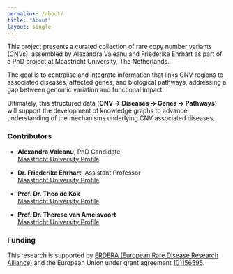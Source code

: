 ```yaml
---
permalink: /about/
title: "About"
layout: single
---
```


This project presents a curated collection of rare copy number variants (CNVs), assembled by Alexandra Valeanu and Friederike Ehrhart as part of a PhD project at Maastricht University, The Netherlands.

The goal is to centralise and integrate information that links CNV regions to associated diseases, affected genes, and biological pathways, addressing a gap between genomic variation and functional impact.

Ultimately, this structured data (**CNV → Diseases → Genes → Pathways**) will support the development of knowledge graphs to advance understanding of the mechanisms underlying CNV associated diseases.

### Contributors
- **Alexandra Valeanu**, PhD Candidate  
  <a href="https://www.maastrichtuniversity.nl/valeanu" target="_blank">Maastricht University Profile</a>

- **Dr. Friederike Ehrhart**, Assistant Professor  
  <a href="https://www.maastrichtuniversity.nl/f-ehrhart" target="_blank">Maastricht University Profile</a>

- **Prof. Dr. Theo de Kok**  
  <a href="https://www.maastrichtuniversity.nl/tmcm-de-kok" target="_blank">Maastricht University Profile</a>

- **Prof. Dr. Therese van Amelsvoort**  
  <a href="https://www.maastrichtuniversity.nl/tamj-van-amelsvoort" target="_blank">Maastricht University Profile</a>

### Funding
This research is supported by <a href="https://erdera.org/" target="_blank">ERDERA (European Rare Disease Research Alliance)</a> and the European Union under grant agreement <a href="https://cordis.europa.eu/project/id/101156595" target="_blank">101156595</a>.